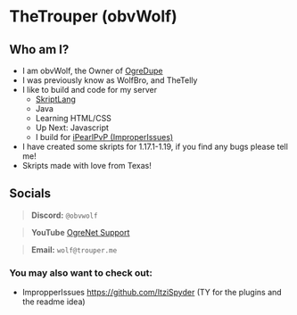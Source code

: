 ## 

# TheTrouper (obvWolf)
## Who am I?

* I am obvWolf, the Owner of [OgreDupe](https://discord.com/ogre)
* I was previously know as WolfBro, and TheTelly
* I like to build and code for my server
  * [SkriptLang](https://github.com/SkriptLang/Skript/releases)
  * Java
  * Learning HTML/CSS
  * Up Next: Javascript
  * I build for [iPearlPvP (ImproperIssues)](https://github.com/itzispyder/ItziSpyder)
* I have created some skripts for 1.17.1-1.19, if you find any bugs please tell me!
* Skripts made with love from Texas!

## Socials
> **Discord:** `@obvwolf`

> **YouTube** [OgreNet Support](https://www.youtube.com/channel/UCHOnowgT74IMd4oruya3UOg)

> **Email:** `wolf@trouper.me`

### You may also want to check out:

* ImpropperIssues https://github.com/ItziSpyder (TY for the plugins and the readme idea)
